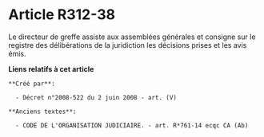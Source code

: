 # Article R312-38

Le directeur de greffe assiste aux assemblées générales et consigne sur le registre des délibérations de la juridiction les
décisions prises et les avis émis.

**Liens relatifs à cet article**

	**Créé par**:

	  - Décret n°2008-522 du 2 juin 2008 - art. (V)

	**Anciens textes**:

	  - CODE DE L'ORGANISATION JUDICIAIRE. - art. R*761-14 ecqc CA (Ab)
